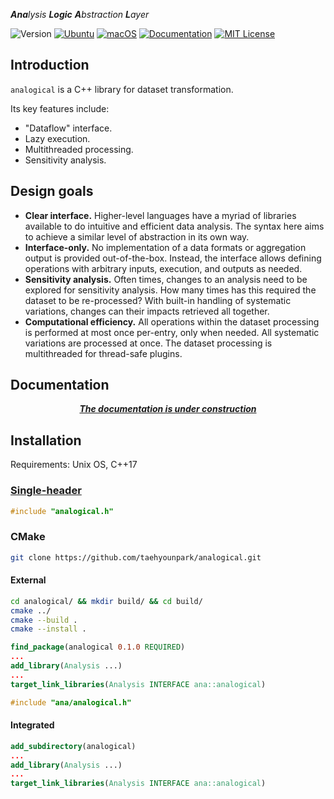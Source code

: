 ***Ana**lysis **Logic** **A**bstraction **L**ayer*

![Version](https://img.shields.io/badge/Version-0.1.1-blue.svg)
[![Ubuntu](https://github.com/taehyounpark/analogical/actions/workflows/ubuntu.yml/badge.svg?branch=master)](https://github.com/taehyounpark/analogical/actions/workflows/ubuntu.yml)
[![macOS](https://github.com/taehyounpark/analogical/actions/workflows/macos.yml/badge.svg?branch=master)](https://github.com/taehyounpark/analogical/actions/workflows/macos.yml)
[![Documentation](https://img.shields.io/badge/mkdocs-Documentation-blue.svg)](https://opensource.org/licenses/MIT)
[![MIT License](https://img.shields.io/badge/License-MIT-yellow.svg)](https://opensource.org/licenses/MIT)


## Introduction

`analogical` is a C++ library for dataset transformation.

Its key features include:

- "Dataflow" interface.
- Lazy execution.
- Multithreaded processing.
- Sensitivity analysis.

## Design goals

- **Clear interface.** Higher-level languages have a myriad of libraries available to do intuitive and efficient data analysis. The syntax here aims to achieve a similar level of abstraction in its own way.
- **Interface-only.** No implementation of a data formats or aggregation output is provided out-of-the-box. Instead, the interface allows defining operations with arbitrary inputs, execution, and outputs as needed.
- **Sensitivity analysis.** Often times, changes to an analysis need to be explored for sensitivity analysis. How many times has this required the dataset to be re-processed? With built-in handling of systematic variations, changes can their impacts retrieved all together.
- **Computational efficiency.** All operations within the dataset processing is performed at most once per-entry, only when needed. All systematic variations are processed at once. The dataset processing is multithreaded for thread-safe plugins.

## Documentation

***<p style="text-align: center;">[The documentation is under construction](https://taehyounpark.github.io/analogical/)</p>***


## Installation

Requirements: Unix OS, C++17

### [Single-header](https://raw.githubusercontent.com/taehyounpark/analogical/master/analogical.h)
```cpp
#include "analogical.h"
```
### CMake
```sh
git clone https://github.com/taehyounpark/analogical.git
``````
#### External
```sh
cd analogical/ && mkdir build/ && cd build/
cmake ../
cmake --build .
cmake --install .
```
```cmake
find_package(analogical 0.1.0 REQUIRED)
...
add_library(Analysis ...)
...
target_link_libraries(Analysis INTERFACE ana::analogical)
```
```cpp
#include "ana/analogical.h"
```
#### Integrated
```cmake
add_subdirectory(analogical)
...
add_library(Analysis ...)
...
target_link_libraries(Analysis INTERFACE ana::analogical)
```
